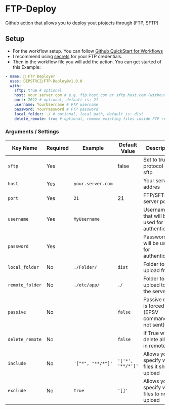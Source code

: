 # FTP-Deploy
Github action that allows you to deploy yout ptojects through (FTP, SFTP)


## Setup
- For the workflow setup. You can follow [Github QuickStart for Workflows](https://docs.github.com/en/actions/quickstart#creating-your-first-workflow)
- I recommend using [secrets](https://docs.github.com/en/actions/reference/encrypted-secrets) for your FTP credentials.
- Then in the workflow file you will add the action. You can get started of this Example:
```yml
- name: 🚛 FTP Deployer
  uses: DEPSTRCZ/FTP-Deploy@v1.0.0
  with:
    sftp: true # optional
    host: your.server.com # e.g. ftp.host.com or sftp.host.com (without ftp:// or ftps://)
    port: 2022 # optional, default is: 21
    username: YourUsername # FTP username
    password: YourPassword # FTP password
    local_folder: ./ # optional, local path, default is: dist
    delete_remote: true # optional, remove existing files inside FTP remote folder
```

### Arguments / Settings
| Key Name                | Required | Example                       | Default Value                 | Description                                                                                                                                                                                                                                                                                                                                                                                                                                                                                                                                                                                                                                          |
|-------------------------|----------|-------------------------------|-------------------------------|------------------------------------------------------------------------------------------------------------------------------------------------------------------------------------------------------------------------------------------------------------------------------------------------------------------------------------------------------------------------------------------------------------------------------------------------------------------------------------------------------------------------------------------------------------------------------------------------------------------------------------------------------|
| `sftp`                | Yes      |          |  false                             | Set to true if protocol is sftp                                                                                                                                                                                                                                                                                                                                                                                                                                                                                                                                                                                                                        |
| `host`              | Yes      | `your.server.com`    |                               | Your server addres                                                                                                                                                                                                                                                                                                                                                                                                                                                                                                                                                                                                                                         |
| `port`              | Yes      | `21`    | 21                              | FTP/SFTP server port                                                                                                                                                                                                                                                                                                                                                                                                                                                                                                                                                                                                     |
| `username`                  | Yes       | `MyUsername`                         |                           | Username that will be used for authentication                                                                                                                                                                                                                                                                                                                                                                                                                                                                                                                                                                                              |
| `password`              | Yes       |                         |                          | Password that will be used for authentication                                                                                                                                                                                                                                                                                                                                                                                                                                                                          |
| `local_folder`             | No       | `./Folder/`        | `dist`                          | Folder to upload from                                                                                                                                                                                                                                                                                                                                                                                                                                                                                                                                                                                              |
| `remote_folder`            | No       | `./etc/app/`            | `./`                          | Folder to upload to (on the server)`                                                                                                                                                                                                                                                                                                                                                                                                                                                                                                                                                                                |
| `passive`            | No       |      | `false` | Passive mode is forced (EPSV command is not sent)                                                                                                                                                                                                                                                                                                                                                                                                                                                                                                                                                   |
| `delete_remote`            | No       |      | `false` | If True will delete all files in remote                                                                                                                                                                                                                                                                                                                                                                                                                                                                                                                                                   |
| `include`               | No       | `'["*", "**/*"]'`                         | `'['*', '**/*']'`                       | Allows you to specify what files it should upload                                                                                                                                                                                                                                                                                                                                                                                                                                                                                                                                           |
| `exclude` | No       | `true`                        | `'[]'`                       | Allows you to specify which files to not upload                                                                                                                                                                                                                                                                                                                                                                                                                                                                                                                                                               |
